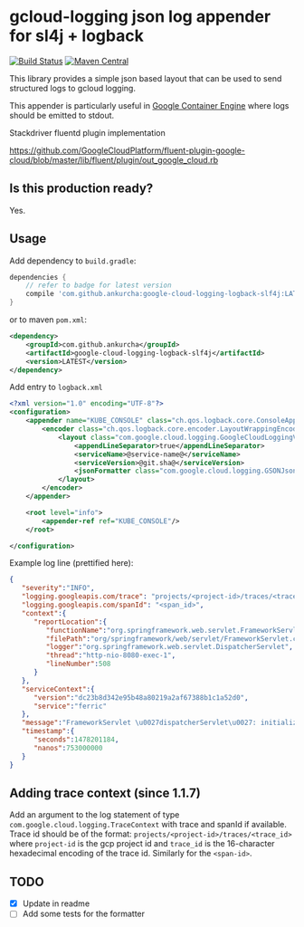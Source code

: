 # gcloud-logging json log appender for sl4j + logback
[![Build Status](https://travis-ci.org/ankurcha/gcloud-logging-slf4j-logback.svg?branch=master)](https://travis-ci.org/ankurcha/gcloud-logging-slf4j-logback)
[![Maven Central](https://maven-badges.herokuapp.com/maven-central/com.github.ankurcha/google-cloud-logging-logback-slf4j/badge.svg)](https://maven-badges.herokuapp.com/maven-central/com.github.ankurcha/google-cloud-logging-logback-slf4j)


This library provides a simple json based layout that can be used to send structured logs to gcloud logging.

This appender is particularly useful in [Google Container Engine](https://cloud.google.com/container-engine/)
where logs should be emitted to stdout.

Stackdriver fluentd plugin implementation

https://github.com/GoogleCloudPlatform/fluent-plugin-google-cloud/blob/master/lib/fluent/plugin/out_google_cloud.rb

## Is this production ready?

Yes.

## Usage

Add dependency to `build.gradle`:

```groovy
dependencies {
    // refer to badge for latest version
    compile 'com.github.ankurcha:google-cloud-logging-logback-slf4j:LATEST'
}
```

or to maven `pom.xml`:

```xml
<dependency>
    <groupId>com.github.ankurcha</groupId>
    <artifactId>google-cloud-logging-logback-slf4j</artifactId>
    <version>LATEST</version>
</dependency>
```

Add entry to `logback.xml`

```xml
<?xml version="1.0" encoding="UTF-8"?>
<configuration>
    <appender name="KUBE_CONSOLE" class="ch.qos.logback.core.ConsoleAppender">
        <encoder class="ch.qos.logback.core.encoder.LayoutWrappingEncoder">
            <layout class="com.google.cloud.logging.GoogleCloudLoggingV2Layout">
                <appendLineSeparator>true</appendLineSeparator>
                <serviceName>@service-name@</serviceName>
                <serviceVersion>@git.sha@</serviceVersion>
                <jsonFormatter class="com.google.cloud.logging.GSONJsonFormatter"/>
            </layout>
        </encoder>
    </appender>

    <root level="info">
        <appender-ref ref="KUBE_CONSOLE"/>
    </root>

</configuration>

```

Example log line (prettified here):

```json
{
   "severity":"INFO",
   "logging.googleapis.com/trace": "projects/<project-id>/traces/<trace_id>",
   "logging.googleapis.com/spanId": "<span_id>",
   "context":{
      "reportLocation":{
         "functionName":"org.springframework.web.servlet.FrameworkServlet.initServletBean",
         "filePath":"org/springframework/web/servlet/FrameworkServlet.class",
         "logger":"org.springframework.web.servlet.DispatcherServlet",
         "thread":"http-nio-8080-exec-1",
         "lineNumber":508
      }
   },
   "serviceContext":{
      "version":"dc23b8d342e95b48a80219a2af67388b1c1a52d0",
      "service":"ferric"
   },
   "message":"FrameworkServlet \u0027dispatcherServlet\u0027: initialization completed in 27 ms",
   "timestamp":{
      "seconds":1478201184,
      "nanos":753000000
   }
}
```

## Adding trace context (since 1.1.7)

Add an argument to the log statement of type `com.google.cloud.logging.TraceContext` with trace and spanId if available.
Trace id should be of the format: `projects/<project-id>/traces/<trace_id>` where `project-id` is the gcp project id and
`trace_id` is the 16-character hexadecimal encoding of the trace id. Similarly for the `<span-id>`.

## TODO

* [x] Update in readme
* [ ] Add some tests for the formatter
